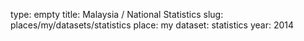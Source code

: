 type: empty
title: Malaysia / National Statistics
slug: places/my/datasets/statistics
place: my
dataset: statistics
year: 2014
